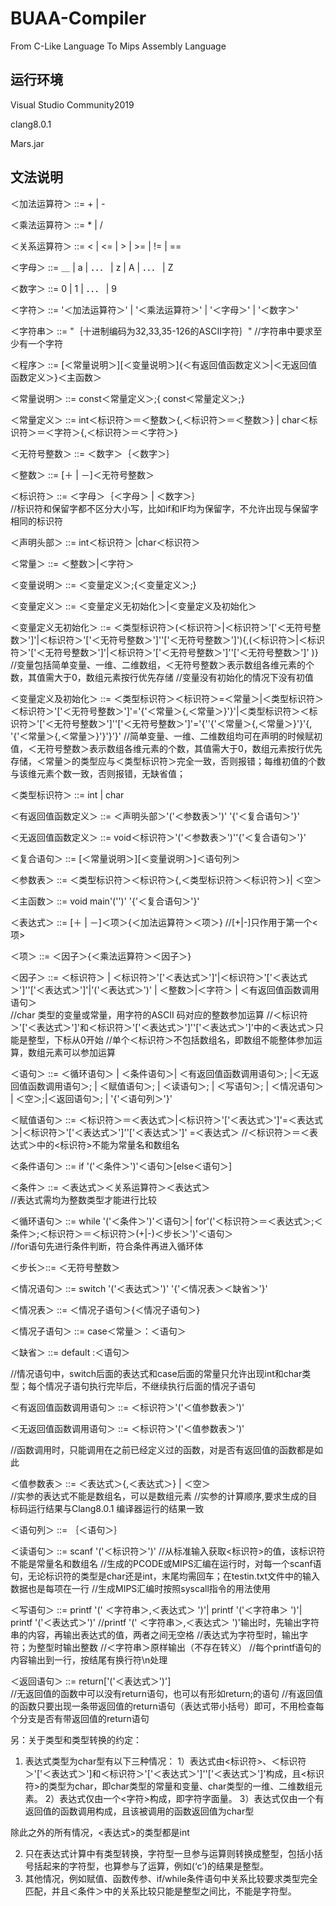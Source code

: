 # BUAA-Compiler

From C-Like Language To Mips Assembly Language

## 运行环境

Visual Studio Community2019

clang8.0.1

Mars.jar

## 文法说明

＜加法运算符＞ ::= + | - 

＜乘法运算符＞  ::= \* | / 

＜关系运算符＞  ::=  < | <= | > | >= | != | ==

＜字母＞   ::= ＿ | a | ．．． | z | A | ．．． | Z

＜数字＞   ::= 0 | 1 | ．．． | 9

＜字符＞    ::=  '＜加法运算符＞' | '＜乘法运算符＞' | '＜字母＞' | '＜数字＞'

＜字符串＞   ::=  "｛十进制编码为32,33,35-126的ASCII字符｝" //字符串中要求至少有一个字符

＜程序＞    ::= \[＜常量说明＞\]\[＜变量说明＞\]{＜有返回值函数定义＞|＜无返回值函数定义＞}＜主函数＞

＜常量说明＞ ::=  const＜常量定义＞;{ const＜常量定义＞;}

＜常量定义＞   ::=   int＜标识符＞＝＜整数＞{,＜标识符＞＝＜整数＞}  | char＜标识符＞＝＜字符＞{,＜标识符＞＝＜字符＞}

＜无符号整数＞  ::= ＜数字＞｛＜数字＞｝

＜整数＞        ::= \[＋ | －\]＜无符号整数＞

＜标识符＞    ::=  ＜字母＞｛＜字母＞ | ＜数字＞｝  
               //标识符和保留字都不区分大小写，比如if和IF均为保留字，不允许出现与保留字相同的标识符

＜声明头部＞   ::=  int＜标识符＞ |char＜标识符＞

＜常量＞   ::=  ＜整数＞|＜字符＞

＜变量说明＞  ::= ＜变量定义＞;{＜变量定义＞;} 

＜变量定义＞ ::= ＜变量定义无初始化＞|＜变量定义及初始化＞

＜变量定义无初始化＞  ::= ＜类型标识符＞(＜标识符＞|＜标识符＞'\['＜无符号整数＞'\]'|＜标识符＞'\['＜无符号整数＞'\]''\['＜无符号整数＞'\]'){,(＜标识符＞|＜标识符＞'\['＜无符号整数＞'\]'|＜标识符＞'\['＜无符号整数＞'\]''\['＜无符号整数＞'\]' )}
                 //变量包括简单变量、一维、二维数组，＜无符号整数＞表示数组各维元素的个数，其值需大于0，数组元素按行优先存储
                 //变量没有初始化的情况下没有初值 

＜变量定义及初始化＞  ::= ＜类型标识符＞＜标识符＞=＜常量＞|＜类型标识符＞＜标识符＞'\['＜无符号整数＞'\]'='{'＜常量＞{,＜常量＞}'}'|＜类型标识符＞＜标识符＞'\['＜无符号整数＞'\]''\['＜无符号整数＞'\]'='{''{'＜常量＞{,＜常量＞}'}'{, '{'＜常量＞{,＜常量＞}'}'}'}'
                 //简单变量、一维、二维数组均可在声明的时候赋初值，＜无符号整数＞表示数组各维元素的个数，其值需大于0，数组元素按行优先存储，＜常量＞的类型应与＜类型标识符＞完全一致，否则报错；每维初值的个数与该维元素个数一致，否则报错，无缺省值； 

＜类型标识符＞      ::=  int | char

＜有返回值函数定义＞  ::=  ＜声明头部＞'('＜参数表＞')' '{'＜复合语句＞'}'

＜无返回值函数定义＞  ::= void＜标识符＞'('＜参数表＞')''{'＜复合语句＞'}' 

＜复合语句＞   ::=  \[＜常量说明＞\]\[＜变量说明＞\]＜语句列＞

＜参数表＞    ::=  ＜类型标识符＞＜标识符＞{,＜类型标识符＞＜标识符＞}| ＜空＞

＜主函数＞    ::= void main'('')' '{'＜复合语句＞'}'

＜表达式＞    ::= \[＋ | －\]＜项＞{＜加法运算符＞＜项＞}   //\[+|-\]只作用于第一个<项>  

＜项＞     ::= ＜因子＞{＜乘法运算符＞＜因子＞}  

＜因子＞    ::= ＜标识符＞ | ＜标识符＞'\['＜表达式＞'\]'|＜标识符＞'\['＜表达式＞'\]''\['＜表达式＞'\]'|'('＜表达式＞')' | ＜整数＞|＜字符＞ | ＜有返回值函数调用语句＞         
                //char 类型的变量或常量，用字符的ASCII 码对应的整数参加运算
                //＜标识符＞'\['＜表达式＞'\]'和＜标识符＞'\['＜表达式＞'\]''\['＜表达式＞'\]'中的＜表达式＞只能是整型，下标从0开始
                //单个＜标识符＞不包括数组名，即数组不能整体参加运算，数组元素可以参加运算

＜语句＞    ::= ＜循环语句＞ | ＜条件语句＞| ＜有返回值函数调用语句＞;  |＜无返回值函数调用语句＞; | ＜赋值语句＞; | ＜读语句＞; | ＜写语句＞; | ＜情况语句＞ | ＜空＞;|＜返回语句＞; | '{'＜语句列＞'}' 

＜赋值语句＞   ::=  ＜标识符＞＝＜表达式＞|＜标识符＞'\['＜表达式＞'\]'=＜表达式＞|＜标识符＞'\['＜表达式＞'\]''\['＜表达式＞'\]' =＜表达式＞
                 //＜标识符＞＝＜表达式＞中的<标识符>不能为常量名和数组名

＜条件语句＞  ::= if '('＜条件＞')'＜语句＞\[else＜语句＞\]

＜条件＞    ::=  ＜表达式＞＜关系运算符＞＜表达式＞           
                  //表达式需均为整数类型才能进行比较

＜循环语句＞   ::=  while '('＜条件＞')'＜语句＞| for'('＜标识符＞＝＜表达式＞;＜条件＞;＜标识符＞＝＜标识符＞(+|-)＜步长＞')'＜语句＞     
                 //for语句先进行条件判断，符合条件再进入循环体

＜步长＞::= ＜无符号整数＞  

＜情况语句＞  ::=  switch '('＜表达式＞')' '{'＜情况表＞＜缺省＞'}'

＜情况表＞   ::=  ＜情况子语句＞{＜情况子语句＞}

＜情况子语句＞  ::=  case＜常量＞：＜语句＞

＜缺省＞   ::=  default :＜语句＞

//情况语句中，switch后面的表达式和case后面的常量只允许出现int和char类型；每个情况子语句执行完毕后，不继续执行后面的情况子语句

＜有返回值函数调用语句＞ ::= ＜标识符＞'('＜值参数表＞')'

＜无返回值函数调用语句＞ ::= ＜标识符＞'('＜值参数表＞')'

//函数调用时，只能调用在之前已经定义过的函数，对是否有返回值的函数都是如此

＜值参数表＞   ::= ＜表达式＞{,＜表达式＞} | ＜空＞                   
                //实参的表达式不能是数组名，可以是数组元素
                //实参的计算顺序,要求生成的目标码运行结果与Clang8.0.1 编译器运行的结果一致

＜语句列＞   ::= ｛＜语句＞｝

＜读语句＞    ::=  scanf '('＜标识符＞')' 
               //从标准输入获取<标识符>的值，该标识符不能是常量名和数组名
               //生成的PCODE或MIPS汇编在运行时，对每一个scanf语句，无论标识符的类型是char还是int，末尾均需回车；在testin.txt文件中的输入数据也是每项在一行
              //生成MIPS汇编时按照syscall指令的用法使用

＜写语句＞    ::= printf '(' ＜字符串＞,＜表达式＞ ')'| printf '('＜字符串＞ ')'| printf '('＜表达式＞')' 
               //printf '(' ＜字符串＞,＜表达式＞ ')'输出时，先输出字符串的内容，再输出表达式的值，两者之间无空格
              //表达式为字符型时，输出字符；为整型时输出整数
              //＜字符串＞原样输出（不存在转义）
              //每个printf语句的内容输出到一行，按结尾有换行符\n处理

＜返回语句＞   ::=  return\['('＜表达式＞')'\]   
              //无返回值的函数中可以没有return语句，也可以有形如return;的语句
             //有返回值的函数只要出现一条带返回值的return语句（表达式带小括号）即可，不用检查每个分支是否有带返回值的return语句                 

另：关于类型和类型转换的约定：

1. 表达式类型为char型有以下三种情况：
         1）表达式由<标识符>、＜标识符＞'\['＜表达式＞'\]和＜标识符＞'\['＜表达式＞'\]''\['＜表达式＞'\]'构成，且<标识符>的类型为char，即char类型的常量和变量、char类型的一维、二维数组元素。
         2）表达式仅由一个<字符>构成，即字符字面量。
         3）表达式仅由一个有返回值的函数调用构成，且该被调用的函数返回值为char型

  除此之外的所有情况，<表达式>的类型都是int

2. 只在表达式计算中有类型转换，字符型一旦参与运算则转换成整型，包括小括号括起来的字符型，也算参与了运算，例如(‘c’)的结果是整型。
3. 其他情况，例如赋值、函数传参、if/while条件语句中关系比较要求类型完全匹配，并且＜条件＞中的关系比较只能是整型之间比，不能是字符型。